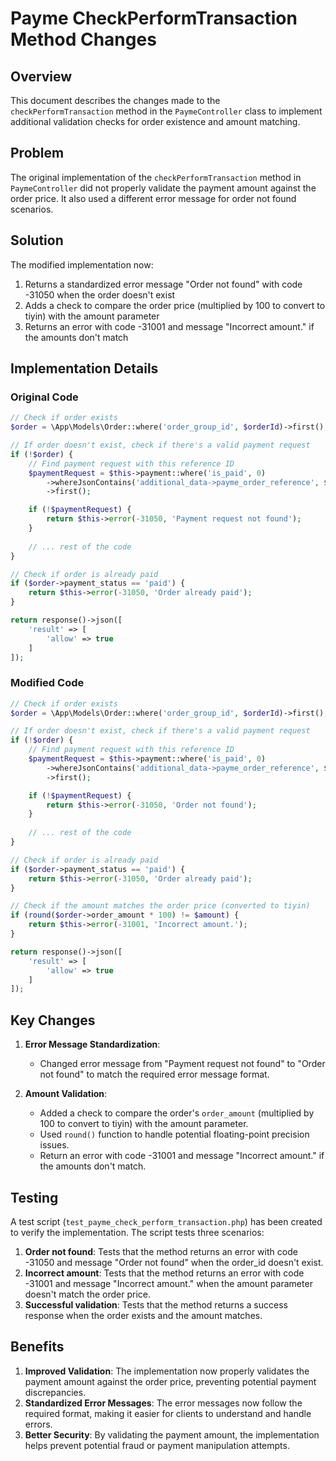 # Payme CheckPerformTransaction Method Changes

## Overview
This document describes the changes made to the `checkPerformTransaction` method in the `PaymeController` class to implement additional validation checks for order existence and amount matching.

## Problem
The original implementation of the `checkPerformTransaction` method in `PaymeController` did not properly validate the payment amount against the order price. It also used a different error message for order not found scenarios.

## Solution
The modified implementation now:
1. Returns a standardized error message "Order not found" with code -31050 when the order doesn't exist
2. Adds a check to compare the order price (multiplied by 100 to convert to tiyin) with the amount parameter
3. Returns an error with code -31001 and message "Incorrect amount." if the amounts don't match

## Implementation Details

### Original Code
```php
// Check if order exists
$order = \App\Models\Order::where('order_group_id', $orderId)->first();

// If order doesn't exist, check if there's a valid payment request
if (!$order) {
    // Find payment request with this reference ID
    $paymentRequest = $this->payment::where('is_paid', 0)
        ->whereJsonContains('additional_data->payme_order_reference', $orderId)
        ->first();

    if (!$paymentRequest) {
        return $this->error(-31050, 'Payment request not found');
    }
    
    // ... rest of the code
}

// Check if order is already paid
if ($order->payment_status == 'paid') {
    return $this->error(-31050, 'Order already paid');
}

return response()->json([
    'result' => [
        'allow' => true
    ]
]);
```

### Modified Code
```php
// Check if order exists
$order = \App\Models\Order::where('order_group_id', $orderId)->first();

// If order doesn't exist, check if there's a valid payment request
if (!$order) {
    // Find payment request with this reference ID
    $paymentRequest = $this->payment::where('is_paid', 0)
        ->whereJsonContains('additional_data->payme_order_reference', $orderId)
        ->first();

    if (!$paymentRequest) {
        return $this->error(-31050, 'Order not found');
    }
    
    // ... rest of the code
}

// Check if order is already paid
if ($order->payment_status == 'paid') {
    return $this->error(-31050, 'Order already paid');
}

// Check if the amount matches the order price (converted to tiyin)
if (round($order->order_amount * 100) != $amount) {
    return $this->error(-31001, 'Incorrect amount.');
}

return response()->json([
    'result' => [
        'allow' => true
    ]
]);
```

## Key Changes

1. **Error Message Standardization**:
   - Changed error message from "Payment request not found" to "Order not found" to match the required error message format.

2. **Amount Validation**:
   - Added a check to compare the order's `order_amount` (multiplied by 100 to convert to tiyin) with the amount parameter.
   - Used `round()` function to handle potential floating-point precision issues.
   - Return an error with code -31001 and message "Incorrect amount." if the amounts don't match.

## Testing

A test script (`test_payme_check_perform_transaction.php`) has been created to verify the implementation. The script tests three scenarios:

1. **Order not found**: Tests that the method returns an error with code -31050 and message "Order not found" when the order_id doesn't exist.
2. **Incorrect amount**: Tests that the method returns an error with code -31001 and message "Incorrect amount." when the amount parameter doesn't match the order price.
3. **Successful validation**: Tests that the method returns a success response when the order exists and the amount matches.

## Benefits

1. **Improved Validation**: The implementation now properly validates the payment amount against the order price, preventing potential payment discrepancies.
2. **Standardized Error Messages**: The error messages now follow the required format, making it easier for clients to understand and handle errors.
3. **Better Security**: By validating the payment amount, the implementation helps prevent potential fraud or payment manipulation attempts.
